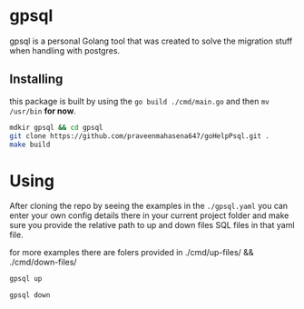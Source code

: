 # gpsql
gpsql is a personal Golang tool that was created to solve the migration stuff when handling with postgres.


## Installing
this package is built by using the `go build ./cmd/main.go` and then `mv /usr/bin` **for now**.

```bash
mdkir gpsql && cd gpsql
git clone https://github.com/praveenmahasena647/goHelpPsql.git .
make build
```
# Using

After cloning the repo by seeing the examples in the `./gpsql.yaml` you can enter your own config details there in your current project folder and
make sure you provide the relative path to up and down files SQL files in that yaml file.

for more examples there are folers provided in ./cmd/up-files/ && ./cmd/down-files/

```bash
gpsql up
```
```bash
gpsql down
```
